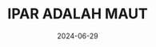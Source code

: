 ---
title: 'IPAR ADALAH MAUT'
date: '2024-06-29'
price: '29.5'
theaters: ['TOV CINEMAS 1ST AVENUE']
seat: ['E5']
remark: ['INDO; P18']
---